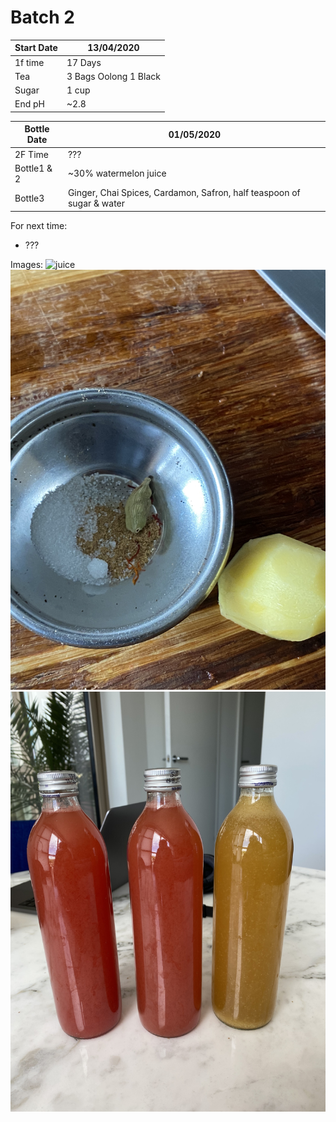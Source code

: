 # Batch 2

| Start Date | 13/04/2020            |
| ---------- | --------------------- |
| 1f time    | 17 Days               |
| Tea        | 3 Bags Oolong 1 Black |
| Sugar      | 1 cup                 |
| End pH     | ~2.8                  |

| Bottle Date | 01/05/2020                                                            |
| ----------- | --------------------------------------------------------------------- |
| 2F Time     | ???                                                                   |
| Bottle1 & 2 | ~30% watermelon juice                                                 |
| Bottle3     | Ginger, Chai Spices, Cardamon, Safron, half teaspoon of sugar & water |

For next time:

- ???

Images:
![juice](https://github.com/rahilb/kombucha/blob/master/batch_002/juice_content.jpg?raw=true)
![spices](https://github.com/rahilb/kombucha/blob/master/batch_002/spices.jpg?raw=true)
![bottled](https://github.com/rahilb/kombucha/blob/master/batch_002/bottled.jpg?raw=true)
